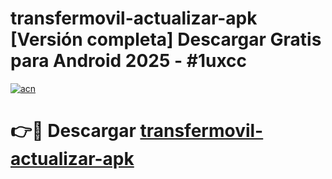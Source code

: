 # transfermovil-actualizar-apk  [Versión completa] Descargar Gratis para Android 2025 - #1uxcc

[![acn](https://github.com/user-attachments/assets/0f9c940e-d8b0-45ae-aac7-cd30a18b3e1c)](https://apps.freeplayer.one?title=transfermovil-actualizar-apk&ref=9F)

# 👉🔴 Descargar [transfermovil-actualizar-apk](https://apps.freeplayer.one?title=transfermovil-actualizar-apk&ref=9F)